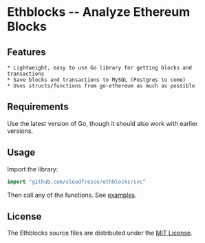 # Ethblocks -- Analyze Ethereum Blocks

## Features

	* Lightweight, easy to use Go library for getting blocks and transactions
	* Save blocks and transactions to MySQL (Postgres to come)
	* Uses structs/functions from go-ethereum as much as possible

## Requirements
Use the latest version of Go, though it should also work with earlier versions.

## Usage

Import the library:

```go
import "github.com/cloudfresco/ethblocks/svc"
```

Then call any of the functions.  See [examples](https://github.com/cloudfresco/ethblocks/tree/master/examples).

## License

The Ethblocks source files are distributed under the [MIT License](https://github.com/cloudfresco/ethblocks/blob/master/LICENSE).
